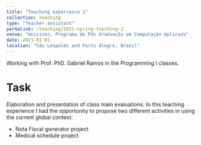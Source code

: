 ```yaml
---
title: "Teaching experience 1"
collection: teaching
type: "Teacher assistant"
permalink: /teaching/2021-spring-teaching-1
venue: "Unisinos, Programa de Pós Graduação em Computação Aplicada"
date: 2021-01-01
location: "São Leopoldo and Porto Alegre, Brazil"
---
```


Working with Prof. PhD. Gabriel Ramos in the Programming I classes.

Task
======

Elaboration and presentation of class main evaluations. In this teaching experience I had the opportunity to propose two different activities in using the current global context:

- Nota Fiscal generator project
- Medical schedule project


<!-- Heading 2
======

Heading 3
====== -->

